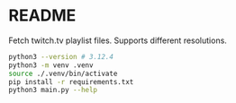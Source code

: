# README

Fetch twitch.tv playlist files.
Supports different resolutions.

```bash
python3 --version # 3.12.4
python3 -m venv .venv
source ./.venv/bin/activate
pip install -r requirements.txt
python3 main.py --help
```
